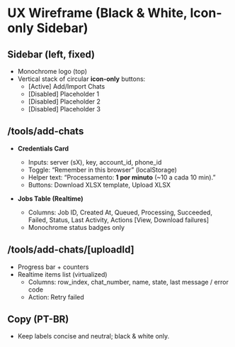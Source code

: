 # UX Wireframe (Black & White, Icon-only Sidebar)

## Sidebar (left, fixed)
- Monochrome logo (top)
- Vertical stack of circular **icon-only** buttons:
  - [Active] Add/Import Chats
  - [Disabled] Placeholder 1
  - [Disabled] Placeholder 2
  - [Disabled] Placeholder 3

## /tools/add-chats
- **Credentials Card**
  - Inputs: server (sX), key, account_id, phone_id
  - Toggle: “Remember in this browser” (localStorage)
  - Helper text: “Processamento: **1 por minuto** (~10 a cada 10 min).”
  - Buttons: Download XLSX template, Upload XLSX

- **Jobs Table (Realtime)**
  - Columns: Job ID, Created At, Queued, Processing, Succeeded, Failed, Status, Last Activity, Actions [View, Download failures]
  - Monochrome status badges only

## /tools/add-chats/[uploadId]
- Progress bar + counters
- Realtime items list (virtualized)
  - Columns: row_index, chat_number, name, state, last message / error code
  - Action: Retry failed

## Copy (PT-BR)
- Keep labels concise and neutral; black & white only.